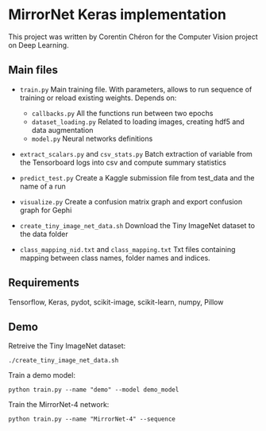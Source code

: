 MirrorNet Keras implementation
=====

This project was written by Corentin Chéron
for the Computer Vision project on Deep Learning.

Main files
----

* `train.py` Main training file. With parameters, allows to run sequence of training or reload existing weights. Depends on:
  * `callbacks.py` All the functions run between two epochs
  * `dataset_loading.py` Related to loading images, creating hdf5 and data augmentation
  * `model.py` Neural networks definitions
  
* `extract_scalars.py` and `csv_stats.py` Batch extraction of variable from the Tensorboard logs into csv and compute summary statistics 
* `predict_test.py` Create a Kaggle submission file from test_data and the name of a run
* `visualize.py` Create a confusion matrix graph and export confusion graph for Gephi

* `create_tiny_image_net_data.sh` Download the Tiny ImageNet dataset to the data folder

* `class_mapping_nid.txt` and `class_mapping.txt` Txt files containing mapping between class names, folder names and indices.


Requirements
---
Tensorflow, Keras, pydot, scikit-image, scikit-learn, numpy, Pillow


Demo
---
Retreive the Tiny ImageNet dataset:
```
./create_tiny_image_net_data.sh
```

Train a demo model:
```
python train.py --name "demo" --model demo_model 
```

Train the MirrorNet-4 network:
```
python train.py --name "MirrorNet-4" --sequence
```